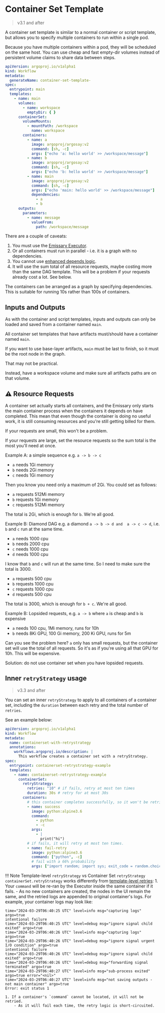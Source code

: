 # Container Set Template

> v3.1 and after

A container set template is similar to a normal container or script template, but allows you to specify multiple
containers to run within a single pod.

Because you have multiple containers within a pod, they will be scheduled on the same host. You can use cheap and fast
empty-dir volumes instead of persistent volume claims to share data between steps.

```yaml
apiVersion: argoproj.io/v1alpha1
kind: Workflow
metadata:
  generateName: container-set-template-
spec:
  entrypoint: main
  templates:
    - name: main
      volumes:
        - name: workspace
          emptyDir: { }
      containerSet:
        volumeMounts:
          - mountPath: /workspace
            name: workspace
        containers:
          - name: a
            image: argoproj/argosay:v2
            command: [sh, -c]
            args: ["echo 'a: hello world' >> /workspace/message"]
          - name: b
            image: argoproj/argosay:v2
            command: [sh, -c]
            args: ["echo 'b: hello world' >> /workspace/message"]
          - name: main
            image: argoproj/argosay:v2
            command: [sh, -c]
            args: ["echo 'main: hello world' >> /workspace/message"]
            dependencies:
              - a
              - b
      outputs:
        parameters:
          - name: message
            valueFrom:
              path: /workspace/message
```

There are a couple of caveats:

1. You must use the [Emissary Executor](workflow-executors.md#emissary-emissary).
2. Or all containers must run in parallel - i.e. it is a graph with no dependencies.
3. You cannot use [enhanced depends logic](enhanced-depends-logic.md).
4. It will use the sum total of all resource requests, maybe costing more than the same DAG template. This will be a problem if your requests already cost a lot. See below.

The containers can be arranged as a graph by specifying dependencies. This is suitable for running 10s rather than 100s
of containers.

## Inputs and Outputs

As with the container and script templates, inputs and outputs can only be loaded and saved from a container
named `main`.

All container set templates that have artifacts must/should have a container named `main`.

If you want to use base-layer artifacts, `main` must be last to finish, so it must be the root node in the graph.

That may not be practical.

Instead, have a workspace volume and make sure all artifacts paths are on that volume.

## ⚠️ Resource Requests

A container set actually starts all containers, and the Emissary only starts the main container process when the containers it depends on have completed. This mean that even though the container is doing no useful work, it is still consuming resources and you're still getting billed for them.

If your requests are small, this won't be a problem.

If your requests are large, set the resource requests so the sum total is the most you'll need at once.

Example A: a simple sequence e.g. `a -> b -> c`

* `a` needs 1Gi memory
* `b` needs 2Gi memory
* `c` needs 1Gi memory

Then you know you need only a maximum of 2Gi. You could set as follows:

* `a` requests 512Mi memory
* `b` requests 1Gi memory
* `c` requests 512Mi memory

The total is 2Gi, which is enough for `b`. We're all good.

Example B: Diamond DAG e.g. a diamond `a -> b -> d and  a -> c -> d`, i.e. `b` and `c` run at the same time.

* `a` needs 1000 cpu
* `b` needs 2000 cpu
* `c` needs 1000 cpu
* `d` needs 1000 cpu

I know that `b` and `c` will run at the same time. So I need to make sure the total is 3000.

* `a` requests 500 cpu
* `b` requests 1000 cpu
* `c` requests 1000 cpu
* `d` requests 500 cpu

The total is 3000, which is enough for `b + c`. We're all good.

Example B: Lopsided requests, e.g. `a -> b` where `a` is cheap and `b` is expensive

* `a` needs 100 cpu, 1Mi memory, runs for 10h
* `b` needs 8Ki GPU, 100 Gi memory, 200 Ki GPU, runs for 5m

Can you see the problem here? `a` only has small requests, but the container set will use the  total of all requests. So it's as if you're using all that GPU for 10h. This will be expensive.

Solution: do not use container set when you have lopsided requests.

## Inner `retryStrategy` usage

> v3.3 and after

You can set an inner `retryStrategy` to apply to all containers of a container set, including the `duration` between each retry and the total number of `retries`.

See an example below:

```yaml
apiVersion: argoproj.io/v1alpha1
kind: Workflow
metadata:
  name: containerset-with-retrystrategy
  annotations:
    workflows.argoproj.io/description: |
      This workflow creates a container set with a retryStrategy.
spec:
  entrypoint: containerset-retrystrategy-example
  templates:
    - name: containerset-retrystrategy-example
      containerSet:
        retryStrategy:
          retries: "10" # if fails, retry at most ten times
          duration: 30s # retry for at most 30s
        containers:
          # this container completes successfully, so it won't be retried.
          - name: success
            image: python:alpine3.6
            command:
              - python
              - -c
            args:
              - |
                print("hi")
          # if fails, it will retry at most ten times.    
          - name: fail-retry
            image: python:alpine3.6
            command: ["python", -c]
            # fail with a 66% probability
            args: ["import random; import sys; exit_code = random.choice([0, 1, 1]); sys.exit(exit_code)"]
```

!!! Note Template-level `retryStrategy` vs Container Set `retryStrategy`
    `containerSet.retryStrategy` works differently from [template-level retries](retries.md):
    1. Your `command` will be re-ran by the Executor inside the same container if it fails.
        - As no new containers are created, the nodes in the UI remain the same, and the retried logs are appended to original container's logs. For example, your container logs may look like:
```text
time="2024-03-29T06:40:25 UTC" level=info msg="capturing logs" argo=true
intentional failure
time="2024-03-29T06:40:25 UTC" level=debug msg="ignore signal child exited" argo=true
time="2024-03-29T06:40:26 UTC" level=info msg="capturing logs" argo=true
time="2024-03-29T06:40:26 UTC" level=debug msg="ignore signal urgent I/O condition" argo=true
intentional failure
time="2024-03-29T06:40:26 UTC" level=debug msg="ignore signal child exited" argo=true
time="2024-03-29T06:40:26 UTC" level=debug msg="forwarding signal terminated" argo=true
time="2024-03-29T06:40:27 UTC" level=info msg="sub-process exited" argo=true error="<nil>"
time="2024-03-29T06:40:27 UTC" level=info msg="not saving outputs - not main container" argo=true
Error: exit status 1
```
    1. If a container's `command` cannot be located, it will not be retried.
        - As it will fail each time, the retry logic is short-circuited.
